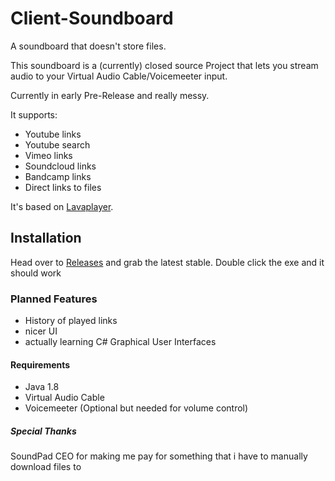 # Client-Soundboard
A soundboard that doesn't store files.

This soundboard is a (currently) closed source Project that lets you
stream audio to your Virtual Audio Cable/Voicemeeter input.

Currently in early Pre-Release and really messy.

It supports:
* Youtube links
* Youtube search
* Vimeo links
* Soundcloud links
* Bandcamp links
*  Direct links to files

It's based on [Lavaplayer](https://github.com/sedmelluq/lavaplayer "Lavaplayer").

## Installation
Head over to [Releases](https://github.com/RinLovesYou/Stream-Soundboard/releases) and grab the latest stable.
Double click the exe and it should work

### Planned Features
* History of played links
* nicer UI
* actually learning C# Graphical User Interfaces

#### Requirements
* Java 1.8
* Virtual Audio Cable
* Voicemeeter (Optional but needed for volume control)

##### Special Thanks
SoundPad CEO for making me pay for something that i have to manually download files to


